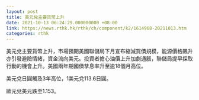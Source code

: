 ```yaml
---
layout: post
title: 美元兌主要貨幣上升
date: 2021-10-13 06:24:29.000000000 +08:00
link: https://news.rthk.hk/rthk/ch/component/k2/1614968-20211013.htm
categories: rthk
---
```


美元兌主要貨幣上升，市場預期美國聯儲局下月宣布縮減買債規模，能源價格飆升亦引發避險情緒，資金流向美元。投資者擔心油價上升加劇通脹，聯儲局提早採取行動的機會上升。美國兩年期國債孳息率升至逾18個月高位。

美元兌日圓觸及3年高位，1美元兌113.6日圓。

歐元兌美元跌至1.153。
